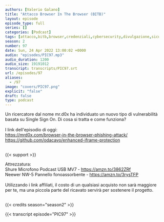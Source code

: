 ```yaml
---
authors: [Valerio Galano]
title: "Attacco Browser In The Browser (BITB)"
layout: episode
episode_type: full
series: []
categories: [Podcast]
tags: [attacco,bitb,browser,credenziali,cybersecurity,divulgazione,sicurezza,sso,vulnerabilità]
season: 2
number: 97
date: Sun, 24 Apr 2022 13:00:02 +0000
audio: "episodes/PIC97.mp3"
audio_duration: 1200
audio_size: 19191012
transcript: transcripts/PIC97.srt
url: /episodes/97
aliases: 
  - /97
image: "covers/PIC97.png"
explicit: "false"
draft: false
type: podcast
---
```

Un ricercatore dal nome mr.d0x ha individuato un nuovo tipo di vulnerabilità basata su Single Sign On. Di cosa si tratta e come funziona?<br />
<br />
I link dell'episodio di oggi: <br />
<a href="https://mrd0x.com/browser-in-the-browser-phishing-attack/" rel="noopener">https://mrd0x.com/browser-in-the-browser-phishing-attack/</a> <br />
<a href="https://github.com/odacavo/enhanced-iframe-protection" rel="noopener">https://github.com/odacavo/enhanced-iframe-protection</a> <br />
<br />


{{< support >}}

Attrezzatura:<br />
Shure Microfono Podcast USB MV7 - <a href="https://amzn.to/3862ZRf" rel="noopener">https://amzn.to/3862ZRf</a> <br />
Neewer NW-5 Pannello fonoassorbente - <a href="https://amzn.to/3rysTFP" rel="noopener">https://amzn.to/3rysTFP</a> <br />
<br />
Utilizzando i link affiliati, il costo di un qualsiasi acquisto non sarà maggiore per te, ma una piccola parte del ricavato servirà per sostenere il progetto.<br />
<br />


{{< credits season="season2" >}}

<!-- more -->

{{< transcript episode="PIC97" >}}